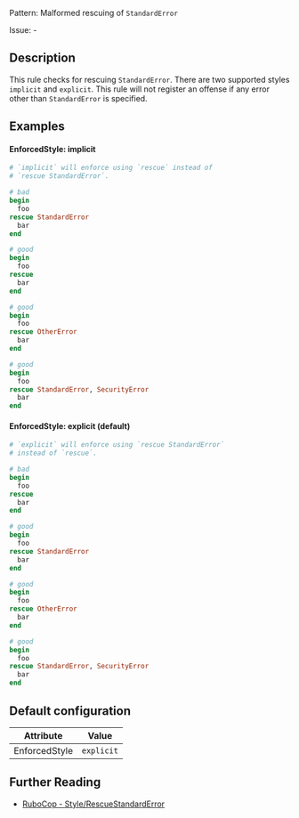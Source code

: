 Pattern: Malformed rescuing of `StandardError`

Issue: -

## Description

This rule checks for rescuing `StandardError`. There are two supported styles `implicit` and `explicit`. This rule will not register an offense if any error other than `StandardError` is specified.

## Examples

#### EnforcedStyle: implicit

```ruby
# `implicit` will enforce using `rescue` instead of
# `rescue StandardError`.

# bad
begin
  foo
rescue StandardError
  bar
end

# good
begin
  foo
rescue
  bar
end

# good
begin
  foo
rescue OtherError
  bar
end

# good
begin
  foo
rescue StandardError, SecurityError
  bar
end
```
#### EnforcedStyle: explicit (default)

```ruby
# `explicit` will enforce using `rescue StandardError`
# instead of `rescue`.

# bad
begin
  foo
rescue
  bar
end

# good
begin
  foo
rescue StandardError
  bar
end

# good
begin
  foo
rescue OtherError
  bar
end

# good
begin
  foo
rescue StandardError, SecurityError
  bar
end
```

## Default configuration

Attribute | Value
--- | ---
EnforcedStyle | `explicit`

## Further Reading

* [RuboCop - Style/RescueStandardError](https://rubocop.readthedocs.io/en/latest/cops_style/#stylerescuestandarderror)
